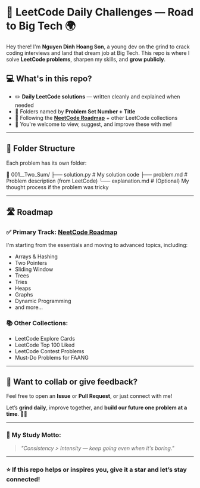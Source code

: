 # 🚀 LeetCode Daily Challenges — Road to Big Tech 🌍

Hey there! I'm **Nguyen Dinh Hoang Son**, a young dev on the grind to crack coding interviews and land that dream job at Big Tech. This repo is where I solve **LeetCode problems**, sharpen my skills, and **grow publicly**.

## 💻 What's in this repo?

- ✏️ **Daily LeetCode solutions** — written cleanly and explained when needed
- 📘 Folders named by **Problem Set Number + Title**
- 🧠 Following the **[NeetCode Roadmap](https://neetcode.io/roadmap)** + other LeetCode collections
- 🤝 You're welcome to view, suggest, and improve these with me!

---

## 📂 Folder Structure

Each problem has its own folder:

📁 001__Two_Sum/
├── solution.py # My solution code
├── problem.md # Problem description (from LeetCode)
└── explanation.md # (Optional) My thought process if the problem was tricky


---

## 🛣️ Roadmap

### ✅ Primary Track: [NeetCode Roadmap](https://neetcode.io/roadmap)
I'm starting from the essentials and moving to advanced topics, including:
- Arrays & Hashing
- Two Pointers
- Sliding Window
- Trees
- Tries
- Heaps
- Graphs
- Dynamic Programming
- and more...

### 📚 Other Collections:
- LeetCode Explore Cards
- LeetCode Top 100 Liked
- LeetCode Contest Problems
- Must-Do Problems for FAANG

---

## 💬 Want to collab or give feedback?

Feel free to open an **Issue** or **Pull Request**, or just connect with me!

Let’s **grind daily**, improve together, and **build our future one problem at a time**. 💪🧠

---

### 🧠 My Study Motto:
> *"Consistency > Intensity — keep going even when it's boring."*

---

### ⭐️ If this repo helps or inspires you, give it a star and let’s stay connected!